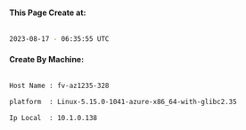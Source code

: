 
   
#### This Page Create at:

```bash

2023-08-17 - 06:35:55 UTC

```

#### Create By Machine:

```bash

Host Name : fv-az1235-328

platform  : Linux-5.15.0-1041-azure-x86_64-with-glibc2.35

Ip Local  : 10.1.0.138

```

